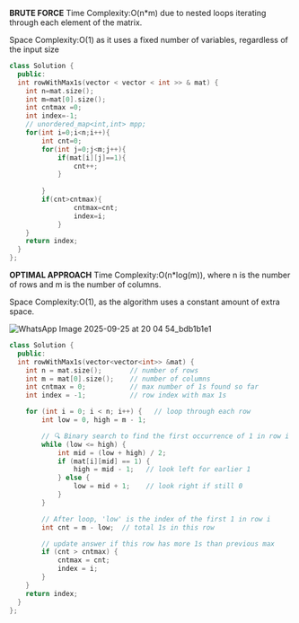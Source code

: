 **BRUTE FORCE**
Time Complexity:O(n*m) due to nested loops iterating through each element of the matrix.

Space Complexity:O(1) as it uses a fixed number of variables, regardless of the input size

```cpp
class Solution {
  public:   
  int rowWithMax1s(vector < vector < int >> & mat) {
    int n=mat.size();
    int m=mat[0].size();
    int cntmax =0;
    int index=-1;
    // unordered_map<int,int> mpp;
    for(int i=0;i<n;i++){
        int cnt=0;
        for(int j=0;j<m;j++){
            if(mat[i][j]==1){
                cnt++;
            }
            
        }
        if(cnt>cntmax){
                cntmax=cnt;
                index=i;
            }
    }
    return index;
  }
};
```
**OPTIMAL APPROACH**
Time Complexity:O(n*log(m)), where n is the number of rows and m is the number of columns.

Space Complexity:O(1), as the algorithm uses a constant amount of extra space.

![WhatsApp Image 2025-09-25 at 20 04 54_bdb1b1e1](https://github.com/user-attachments/assets/377a8fd0-b887-4ad9-8f17-263568ee621a)
```cpp
class Solution {
  public:   
  int rowWithMax1s(vector<vector<int>> &mat) {
    int n = mat.size();       // number of rows
    int m = mat[0].size();    // number of columns
    int cntmax = 0;           // max number of 1s found so far
    int index = -1;           // row index with max 1s

    for (int i = 0; i < n; i++) {   // loop through each row
        int low = 0, high = m - 1;

        // 🔍 Binary search to find the first occurrence of 1 in row i
        while (low <= high) {
            int mid = (low + high) / 2;
            if (mat[i][mid] == 1) {
                high = mid - 1;   // look left for earlier 1
            } else {
                low = mid + 1;    // look right if still 0
            }
        }

        // After loop, 'low' is the index of the first 1 in row i
        int cnt = m - low;  // total 1s in this row

        // update answer if this row has more 1s than previous max
        if (cnt > cntmax) {
            cntmax = cnt;
            index = i;
        }
    }
    return index;
  }
};
